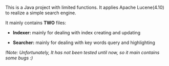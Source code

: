 This is a Java project with limited functions. It applies Apache Lucene(4.10) to realize a simple search engine.

It mainly contains **TWO** files:

- **Indexer:**  mainly for dealing with index creating and updating

- **Searcher:** mainly for dealing with key words query and highlighting

*!Note: Unfortunately, It has not been tested until now, so it main contains some bugs :)*

